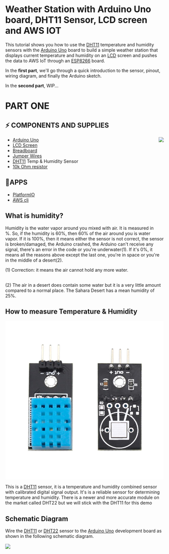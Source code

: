 # Weather Station with Arduino Uno board, DHT11 Sensor, LCD screen and AWS IOT

This tutorial shows you how to use the [DHT11](https://amzn.to/2Qs9fcV) temperature and humidity sensors with the [Arduino Uno](https://amzn.to/2RnHhPY) board to build a simple weather station that displays current temperature and humidity on an [LCD](https://amzn.to/2FzJdT6) screen and pushes the data to AWS IoT through an [ESP8266](https://amzn.to/3hqqWom) board.

In the **first part**, we'll go through a quick introduction to the sensor, pinout, wiring diagram, and finally the Arduino sketch.

In the **second part**, WIP...

PART ONE
========

⚡️ COMPONENTS AND SUPPLIES
--------------------------

<img align="right" src="https://store-cdn.arduino.cc/usa/catalog/product/cache/1/image/1000x750/f8876a31b63532bbba4e781c30024a0a/a/0/a000066_iso_1_3.jpg" style="max-width:100%;" height="300">


*   [Arduino Uno](https://amzn.to/2RnHhPY)
*   [LCD Screen](https://amzn.to/2FzJdT62Ehh2ru)
*   [Breadboard](https://amzn.to/2Ei40tP)
*   [Jumper Wires](https://amzn.to/2Ehh2ru)
*   [DHT11](https://amzn.to/2Qs9fcV) Temp & Humidity Sensor
*   [10k Ohm resistor](https://amzn.to/2Qo7vkW)

🚀APPS
------

*   [PlatformIO](https://platformio.org/)
*   [AWS cli](https://docs.aws.amazon.com/cli/latest/userguide/cli-chap-install.html)

What is humidity?
-----------------
Humidity is the water vapor around you mixed with air. It is measured in %. So, if the humidity is 60%, then 60% of the air around you is water vapor. If it is 100%, then it means either the sensor is not correct, the sensor is broken/damaged, the Arduino crashed, the Arduino can't receive any signal, there's an error in the code or you're underwater(1). If it's 0%, it means all the reasons above except the last one, you're in space or you're in the middle of a desert(2).

(1) Correction: it means the air cannot hold any more water.<br><br>

(2) The air in a desert does contain some water but it is a very little amount compared to a normal place. The Sahara Desert has a mean humidity of 25%.</p>


How to measure Temperature & Humidity
-------------------------------------

<img align="center" src="https://github.com/MecaHumArduino/arduino-uno-aws-weather-station/blob/master/docs/dht11.jpeg?raw=true">

This is a [DHT11](https://amzn.to/2Qs9fcV) sensor, it is a temperature and humidity combined sensor with calibrated digital signal output. It's is a reliable sensor for determining temperature and humidity. There is a newer and more accurate module on the market called DHT22 but we will stick with the DHT11 for this demo

Schematic Diagram
-----------------

Wire the [DHT11](https://amzn.to/2Qs9fcV) or [DHT22](https://amzn.to/31t7P8l) sensor to the [Arduino Uno](https://amzn.to/2RnHhPY) development board as shown in the following schematic diagram.

<img align="center" src="https://github.com/isbkch/esp32-aws-weather-station/blob/master/docs/schematic.png?raw=true" style="max-width:100%;" height="600">

